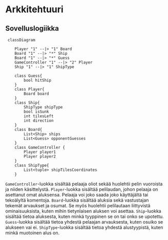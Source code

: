 # Arkkitehtuuri

## Sovelluslogiikka

```mermaid
 classDiagram

    Player "1" --|> "1" Board
    Board "1" --|> "*" Ship
    Board "1" --|> "*" Guess
    GameController "1" --|> "2" Player
    Ship "1" --|> "1" ShipType

    class Guess{
        bool hitShip
    }
    class Player{
        Board board
    }
    class Ship{
        ShipType shipType
        bool isSunk
        int tilesLeft
        int direction
    }
    class Board{
        List<Ship> ships
        List<Guess> opponentGuesses
    }
    class GameController {
        Player player1        
        Player player2
    }
    class ShipType{
        List<tuple> shipTilesCoordinates
    }
```


`GameController`-luokka sisältää pelaaja oliot sekää huolehtii pelin vuoroista ja niiden käsittelystä.
`Player`-luokka sisältää pelilaudan, johon pelaaja on asettanut omat aluksensa. Pelaaja voi joko saada joko käyttäjältä tai tekoälyltä komentoja.
`Board`-luokka sisältää aluksia sekä vastustajan tekemät arvaukset ja osumat. Se myös huolehtii pelilautaan liittyvistä ominaisuuksista,
kuten mihin tietynlaisen aluksen voi asettaa.
`Ship`-luokka sisältää tietoa aluksesta, kuten minkä tyyppinen se on tai onko se upotettu.
`Guess`-luokka sisältää tietoa yhdestä pelaajan arvauksesta, kuten osuiko se alukseen vai ei.
`ShipType`-luokka sisältää tietoa yhdestä alustyypistä, kuten minkä muotoinen alus on.

